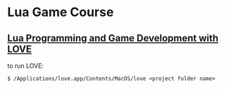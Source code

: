 # Lua Game Course
## [Lua Programming and Game Development with LOVE](https://www.udemy.com/course/lua-love)


to run LOVE:

`$ /Applications/love.app/Contents/MacOS/love <project folder name>`

